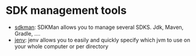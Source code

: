 # SDK management tools

* [sdkman](https://sdkman.io/): SDKMan allows you to manage several SDKS. Jdk, Maven, Gradle, ....
* [jenv](https://www.jenv.be/): jenv allows you to easily and quickly specify which jvm to use on your whole computer or per directory

